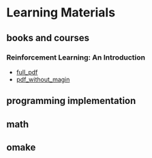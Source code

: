 # Learning Materials

## books and courses

### Reinforcement Learning: An Introduction 
- [full_pdf](http://incompleteideas.net/book/RLbook2020.pdf) 
- [pdf_without_magin](http://incompleteideas.net/book/RLbook2020trimmed.pdf) 
## programming implementation

## math

## omake

